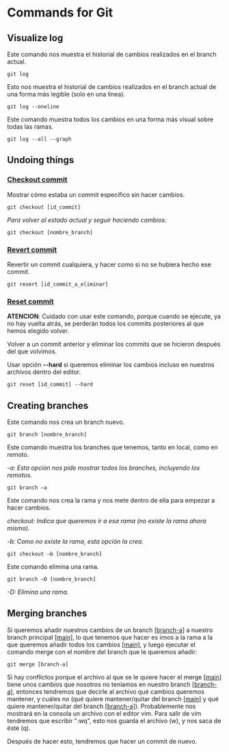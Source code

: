 # Commands for Git

## Visualize log

Este comando nos muestra el historial de cambios realizados en el branch actual.

```
git log
```

Esto nos muestra el historial de cambios realizados en el branch actual de una forma más legible (solo en una línea). 

```
git log --oneline
```

Este comando muestra todos los cambios en una forma más visual sobre todas las ramas.

```
git log --all --graph
```


## Undoing things

### <ins>Checkout commit</ins>

Mostrar cómo estaba un commit específico sin hacer cambios.

```
git checkout [id_commit]
```

*Para volver al estado actual y seguir haciendo cambios:*

```
git checkout [nombre_branch] 
```


### <ins>Revert commit</ins>

Revertir un commit cualquiera, y hacer como si no se hubiera hecho ese commit. 

```
git revert [id_commit_a_eliminar]
```


### <ins>Reset commit</ins>

**ATENCION**: Cuidado con usar este comando, porque cuando se ejecute, ya no hay vuelta atrás, se perderán todos los commits posteriores al que hemos elegido volver.

Volver a un commit anterior y eliminar los commits que se hicieron después del que volvimos.

 

Usar opción **--hard** si queremos eliminar los cambios incluso en nuestros archivos dentro del editor. 

 
```
git reset [id_commit] --hard 
```


## Creating branches

Este comando nos crea un branch nuevo. 

```
git branch [nombre_branch] 
```



Este comando muestra los branches que tenemos, tanto en local, como en remoto. 

*-a: Esta opción nos pide mostrar todos los branches, incluyendo los remotos.*

```
git branch –a 
```


Este comando nos crea la rama y nos mete dentro de ella para empezar a hacer cambios.

*checkout: Indica que queremos ir a esa rama (no existe la rama ahora mismo).*

*-b: Como no existe la rama, esta opción la crea.*

```
git checkout –b [nombre_branch] 
```


Este comando elimina una rama.

```
git branch –D [nombre_branch] 
```

*-D: Elimina una rama.*


## Merging branches 

 

Si queremos añadir nuestros cambios de un branch <ins>[branch-a]</ins> a nuestro branch principal <ins>[main]</ins>, lo que tenemos que hacer es irnos a la rama a la que queremos añadir todos los cambios <ins>[main]</ins>, y luego ejecutar el comando merge con el nombre del branch que le queremos añadir:  

```
git merge [branch-a]
```

Si hay conflictos porque el archivo al que se le quiere hacer el merge <ins>[main]</ins> tiene unos cambios que nosotros no teníamos en nuestro branch <ins>[branch-a]</ins>, entonces tendremos que decirle al archivo qué cambios queremos mantener, y cuáles no (qué quiere mantener/quitar del branch <ins>[main]</ins> y qué quiere mantener/quitar del branch <ins>[branch-a]</ins>). Probablemente nos mostrará en la consola un archivo con el editor vim. Para salir de vim tendremos que escribir ":wq", esto nos guarda el archivo (w), y nos saca de éste (q). 

Después de hacer esto, tendremos que hacer un commit de nuevo. 

 

 
